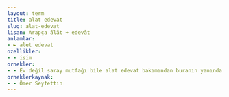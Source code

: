 ```yaml
---
layout: term
title: alat edevat
slug: alat-edevat
lisan: Arapça ālāt + edevāt
anlamlar:
- ► alet edevat
ozellikler:
- - isim
ornekler:
- - Ev değil saray mutfağı bile alat edevat bakımından buranın yanında fakir kalırdı.
orneklerkaynak:
- - Ömer Seyfettin
---
```

